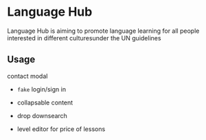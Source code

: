 # Language Hub

Language Hub is aiming to promote language learning for all people interested in different culturesunder the UN guidelines

## Usage
contact modal

- ``fake`` login/sign in

- collapsable content

- drop downsearch

- level editor for price of lessons

          
